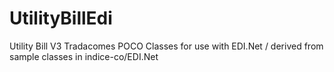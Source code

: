 # UtilityBillEdi
Utility Bill V3 Tradacomes POCO Classes for use with EDI.Net / derived from sample classes in indice-co/EDI.Net 
